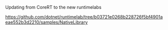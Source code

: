 Updating from CoreRT to the new runtimelabs

https://github.com/dotnet/runtimelab/tree/b03721e0268b228726f5bf4901aeae552b3d2210/samples/NativeLibrary
